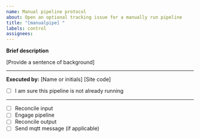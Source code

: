 ```yaml
---
name: Manual pipeline protocol
about: Open an optional tracking issue for a manually run pipeline
title: "[manualpipe] "
labels: control
assignees: 
---
```


**Brief description**

[Provide a sentence of background]

***
**Executed by:** [Name or initials] [Site code]

* [ ] I am sure this pipeline is not already running

***
* [ ] Reconcile input
* [ ] Engage pipeline
* [ ] Reconcile output
* [ ] Send mqtt message (if applicable)
